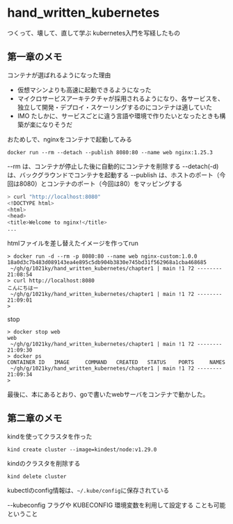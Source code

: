 # hand_written_kubernetes
つくって、壊して、直して学ぶ kubernetes入門を写経したもの

## 第一章のメモ

コンテナが選ばれるようになった理由

* 仮想マシンよりも高速に起動できるようになった
* マイクロサービスアーキテクチャが採用されるようになり、各サービスを、独立して開発・デプロイ・スケーリングするのにコンテナは適していた
* IMO たしかに、サービスごとに違う言語や環境で作りたいとなったときも構築が楽になりそうだ

おためしで、nginxをコンテナで起動してみる

```
docker run --rm --detach --publish 8080:80 --name web nginx:1.25.3
```

--rm は、コンテナが停止した後に自動的にコンテナを削除する
--detach(-d) は、バックグラウンドでコンテナを起動する
--publish は、ホストのポート（今回は8080）とコンテナのポート（今回は80）をマッピングする

```zsh
> curl "http://localhost:8080"
<!DOCTYPE html>
<html>
<head>
<title>Welcome to nginx!</title>
...
```

htmlファイルを差し替えたイメージを作ってrun

```
> docker run -d --rm -p 8080:80 --name web nginx-custom:1.0.0
18a0d3c7b483d089143ea4e895c5db904b3830e745bd31f562968a1cba468685
 ~/gh/g/1021ky/hand_written_kubernetes/chapter1 | main !1 ?2 -------- 21:08:54
> curl http://localhost:8080
こんにちはー
 ~/gh/g/1021ky/hand_written_kubernetes/chapter1 | main !1 ?2 -------- 21:09:01
>
```

stop

```
> docker stop web
web
 ~/gh/g/1021ky/hand_written_kubernetes/chapter1 | main !1 ?2 -------- 21:09:30
> docker ps
CONTAINER ID   IMAGE     COMMAND   CREATED   STATUS    PORTS     NAMES
 ~/gh/g/1021ky/hand_written_kubernetes/chapter1 | main !1 ?2 -------- 21:09:34
>
```

最後に、本にあるとおり、goで書いたwebサーバをコンテナで動かした。

## 第二章のメモ

kindを使ってクラスタを作った

```
kind create cluster --image=kindest/node:v1.29.0
```

kindのクラスタを削除する

```
kind delete cluster
```


kubectlのconfig情報は、`~/.kube/config`に保存されている

--kubeconfig フラグや KUBECONFIG 環境変数を利用して設定する ことも可能ということ

